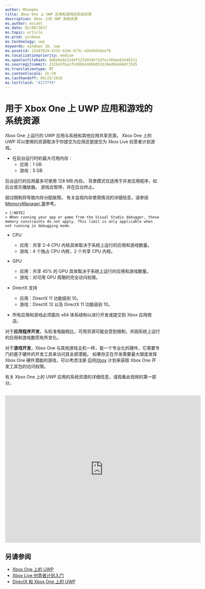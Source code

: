 ```yaml
---
author: Mtoepke
title: Xbox One 上 UWP 应用和游戏的系统资源
description: Xbox 上的 UWP 系统资源
ms.author: mstahl
ms.date: 02/08/2017
ms.topic: article
ms.prod: windows
ms.technology: uwp
keywords: windows 10, uwp
ms.assetid: 12e87019-4315-424e-b73c-426d565deef9
ms.localizationpriority: medium
ms.openlocfilehash: 8d6ebe8e3344f5276939471d7ac569ae83d48311
ms.sourcegitcommit: 232543fba1fb30bb1489b053310ed6bd4b8f15d5
ms.translationtype: MT
ms.contentlocale: zh-CN
ms.lasthandoff: 09/25/2018
ms.locfileid: "4177774"
---
```

# <a name="system-resources-for-uwp-apps-and-games-on-xbox-one"></a>用于 Xbox One 上 UWP 应用和游戏的系统资源

Xbox One 上运行的 UWP 应用与系统和其他应用共享资源。 Xbox One 上的 UWP 可以使用的资源取决于你提交为应用还是提交为 Xbox Live 创意者计划游戏。

* 在前台运行时的最大可用内存：
    * 应用：1 GB
    * 游戏：5 GB

后台运行的应用最多可使用 128 MB 内存。 背景模式仅适用于并发应用程序，如后台音乐播放器。  游戏会暂停，并在后台终止。

超过限制将导致内存分配故障。 有关监视内存使用情况的详细信息，请参阅 [MemoryManager 类](https://msdn.microsoft.com/library/windows/apps/windows.system.memorymanager.aspx)参考。
    
    > [!NOTE]
    > When running your app or game from the Visual Studio debugger, these memory constraints do not apply. This limit is only applicable when not running in debugging mode.

* CPU
    * 应用：共享 2-4 CPU 内核具体取决于系统上运行的应用和游戏数量。
    * 游戏：4 个独占 CPU 内核，2 个共享 CPU 内核。

* GPU
    * 应用：共享 45% 的 GPU 具体取决于系统上运行的应用和游戏数量。
    * 游戏：对可用 GPU 周期的完全访问权限。

* DirectX 支持
    * 应用：DirectX 11 功能级别 10。
    * 游戏：DirectX 12 以及 DirectX 11 功能级别 10。

* 所有应用和游戏必须面向 x64 体系结构以进行开发或提交到 Xbox 应用商店。  

对于**应用程序开发**，与标准电脑相比，可用资源可能会受到限制，并因系统上运行的应用和游戏数而有所变化。

对于**游戏开发**，Xbox One 与其他游戏主机一样，是一个专业化的硬件，它需要专门的基于硬件的开发工具来访问其全部潜能。 如果你正在开发需要最大限度发挥 Xbox One 硬件潜能的游戏，可以考虑注册 [ID@Xbox](http://www.xbox.com/Developers/id) 计划来获取 Xbox One 开发工具包的访问权限。


有关 Xbox One 上的 UWP 应用的系统资源的详细信息，请观看此视频的第一部分。
</br>
</br>
<iframe src="https://mva.microsoft.com/en-US/training-courses-embed/developing-xbox-one-applications-16860/Video-What-s-Unique--vk0fOPf9C_2006218965" width="636" height="480" allowFullScreen frameBorder="0"></iframe>

## <a name="see-also"></a>另请参阅
- [Xbox One 上的 UWP](index.md)
- [Xbox Live 创意者计划入门](../xbox-live/get-started-with-creators/get-started-with-xbox-live-creators.md)
- [DirectX 和 Xbox One 上的 UWP](https://blogs.msdn.microsoft.com/chuckw/2017/12/15/directx-and-uwp-on-xbox-one/)

